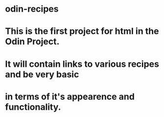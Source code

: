 # odin-recipes
# This is the first project for html in the Odin Project.
# It will contain links to various recipes and be very basic
# in terms of it's appearence and functionality.